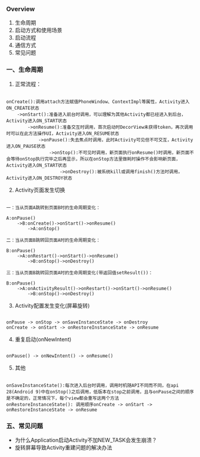 ### Overview
1. 生命周期
2. 启动方式和使用场景
3. 启动流程
4. 通信方式
5. 常见问题

### 一、生命周期

1. 正常流程：

```

onCreate():调用attach方法赋值PhoneWindow、ContextImpl等属性，Activity进入ON_CREATE状态
    ->onStart():准备进入前台时调用，可以理解为其他Activity都已经进入到后台，Activity进入ON_START状态
        ->onResume():准备交互时调用，首次启动时DecorView未获得token，再次调用时可以在此方法操作UI，Activity进入ON_RESUME状态
            ->onPause():失去焦点时调用，此时Activity可见但不可交互，Activity进入ON_PAUSE状态
                ->onStop():不可见时调用，新页面执行onResume()时调用，新页面不会等待onStop执行完毕之后再显示，所以在onStop方法里做耗时操作不会影响新页面，Activity进入ON_START状态
                    ->onDestroy():被系统kill或调用finish()方法时调用，Activity进入ON_DESTROY状态

```

2. Activity页面发生切换

```

一：当从页面A跳转到页面B时的生命周期变化：

A:onPause()
    ->B:onCreate()->onStart()->onResume()
        ->A:onStop()

二：当从页面B跳转回页面A时的生命周期变化：

B:onPause()
    ->A:onRestart()->onStart()->onResume()
        ->B:onStop()->onDestroy()

三：当从页面B跳转回页面A时的生命周期变化(带返回值setResult())：

B:onPause()
    ->A:onActivityResult()->onRestart()->onStart()->onResume()
        ->B:onStop()->onDestroy()

```

3. Activity配置发生变化(屏幕旋转)

```

onPause -> onStop -> onSaveInstanceState -> onDestroy
onCreate -> onStart -> onRestoreInstanceState -> onResume

```

4. 重复启动(onNewIntent)

```

onPause() -> onNewIntent() -> onResume()

```

5. 其他

```

onSaveInstanceState():每次进入后台时调用，调用时机随API不同而不同，在api 28(Android 9)中在onStop()之后调用，低版本在stop之前调用，且与onPause之间的顺序是不确定的，正常情况下，每个view都会重写这两个方法
onRestoreInstanceState(): 调用顺序onCreate -> onStart -> onRestoreInstanceState -> onResume

```

### 五、常见问题

- 为什么Application启动Activity不加NEW_TASK会发生崩溃？
- 旋转屏幕导致Activity重建问题的解决办法
